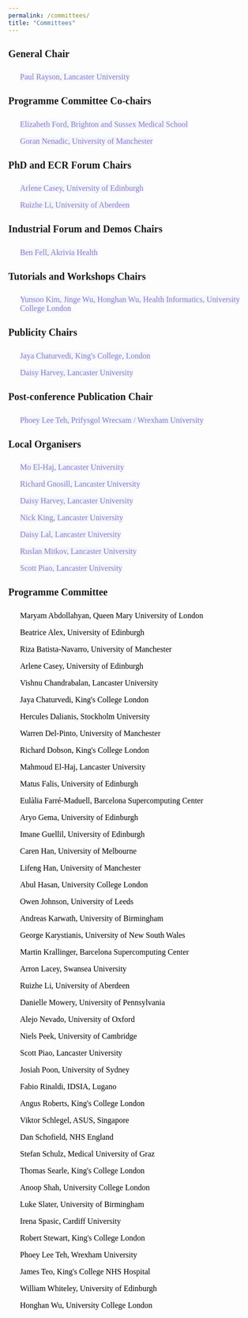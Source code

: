 ```yaml
---
permalink: /committees/
title: "Committees"
---
```


<html>
<meta name="viewport" content="width=device-width, initial-scale=1"> 
<head>
<style>
body {
    font-family: 'Akaya Telivigala';
} 
h1, h2, h3, h5, h6 {
  font-family: 'Akaya Telivigala';
}
h4 {
  font-family: 'Akaya Telivigala';
  font-size: 20px;
}
p {
font-size: 16px;
}
a:link {
  color:  black;
  background-color: transparent;
  text-decoration: none;
}
a:visited {
  color: black;
  background-color: #F0F8FF;
  text-decoration: none;
}
a:hover {
  color: #6495ED;
  background-color: #F0F8FF;
  text-decoration: underline;
}
a:active {
  color: #6495ED;
  background-color: #F8F8FF;
  text-decoration: underline;
}
</style>
</head>
    
<body>
 <h4>General Chair</h4> 
    <ul>
      <p><a href="https://www.lancaster.ac.uk/staff/rayson/" target="_blank" style=" color: #9370DB; background-color: #F0F8FF; text-decoration: none;" onmouseover="this.style.color='#6495ED'; this.style.backgroundColor='#F0F8FF' ; this.style.textDecoration='underline'" onmouseout="this.style.color='#9370DB'; this.style.backgroundColor='#F0F8FF' ; this.style.textDecoration='none'">Paul Rayson, Lancaster University</a></p>
    </ul>
    <h4>Programme Committee Co-chairs</h4>
    <ul>
      <p><a href="https://profiles.sussex.ac.uk/p170603-elizabeth-ford" target="_blank" style=" color: #9370DB; background-color: #F0F8FF; text-decoration: none;" onmouseover="this.style.color='#6495ED'; this.style.backgroundColor='#F0F8FF' ; this.style.textDecoration='underline'" onmouseout="this.style.color='#9370DB'; this.style.backgroundColor='#F0F8FF' ; this.style.textDecoration='none'">Elizabeth Ford, Brighton and Sussex Medical School</a></p>
      <p><a href="https://personalpages.manchester.ac.uk/staff/GNenadic/" target="_blank" style=" color: #9370DB; background-color: #F0F8FF; text-decoration: none;" onmouseover="this.style.color='#6495ED'; this.style.backgroundColor='#F0F8FF' ; this.style.textDecoration='underline'" onmouseout="this.style.color='#9370DB'; this.style.backgroundColor='#F0F8FF' ; this.style.textDecoration='none'">Goran Nenadic, University of Manchester</a></p>
    </ul>
    <h4>PhD and ECR Forum Chairs</h4>
    <ul>
      <p><a href="https://www.ed.ac.uk/profile/arlene-casey" target="_blank" style=" color: #9370DB; background-color: #F0F8FF; text-decoration: none;" onmouseover="this.style.color='#6495ED'; this.style.backgroundColor='#F0F8FF' ; this.style.textDecoration='underline'" onmouseout="this.style.color='#9370DB'; this.style.backgroundColor='#F0F8FF' ; this.style.textDecoration='none'">Arlene Casey, University of Edinburgh</a></p>
      <p><a href="https://www.abdn.ac.uk/people/ruizhe.li" target="_blank" style=" color: #9370DB; background-color: #F0F8FF; text-decoration: none;" onmouseover="this.style.color='#6495ED'; this.style.backgroundColor='#F0F8FF' ; this.style.textDecoration='underline'" onmouseout="this.style.color='#9370DB'; this.style.backgroundColor='#F0F8FF' ; this.style.textDecoration='none'">Ruizhe Li, University of Aberdeen</a></p>
    </ul>
    <h4>Industrial Forum and Demos Chairs</h4>
    <ul>
      <p><a href="https://uk.linkedin.com/in/ben-fell-5a980620b" target="_blank" style=" color: #9370DB; background-color: #F0F8FF; text-decoration: none;" onmouseover="this.style.color='#6495ED'; this.style.backgroundColor='#F0F8FF' ; this.style.textDecoration='underline'" onmouseout="this.style.color='#9370DB'; this.style.backgroundColor='#F0F8FF' ; this.style.textDecoration='none'">Ben Fell, Akrivia Health</a></p>
    </ul>
    <h4>Tutorials and Workshops Chairs</h4>   
    <ul>
      <p><a href="https://healtac2024.github.io/blog/Tutorial/" target="_blank" style=" color: #9370DB; background-color: #F0F8FF; text-decoration: none;" onmouseover="this.style.color='#6495ED'; this.style.backgroundColor='#F0F8FF' ; this.style.textDecoration='underline'" onmouseout="this.style.color='#9370DB'; this.style.backgroundColor='#F0F8FF' ; this.style.textDecoration='none'">Yunsoo Kim, Jinge Wu, Honghan Wu, Health Informatics, University College London</a></p>
    </ul>
    <h4>Publicity Chairs</h4>
    <ul>
      <p><a href="https://www.kcl.ac.uk/people/jaya-chaturvedi" target="_blank" style=" color: #9370DB; background-color: #F0F8FF; text-decoration: none;" onmouseover="this.style.color='#6495ED'; this.style.backgroundColor='#F0F8FF' ; this.style.textDecoration='underline'" onmouseout="this.style.color='#9370DB'; this.style.backgroundColor='#F0F8FF' ; this.style.textDecoration='none'">Jaya Chaturvedi, King's College, London</a></p>
      <p><a href="https://uk.linkedin.com/in/daisy-harvey-502bb1140" target="_blank" style=" color: #9370DB; background-color: #F0F8FF; text-decoration: none;" onmouseover="this.style.color='#6495ED'; this.style.backgroundColor='#F0F8FF' ; this.style.textDecoration='underline'" onmouseout="this.style.color='#9370DB'; this.style.backgroundColor='#F0F8FF' ; this.style.textDecoration='none'">Daisy Harvey, Lancaster University</a></p>
    </ul>
    <h4>Post-conference Publication Chair</h4>
    <ul>
      <p><a href="https://wrexham.ac.uk/staff-profiles/phoebe-teh/" target="_blank" style=" color: #9370DB; background-color: #F0F8FF; text-decoration: none;" onmouseover="this.style.color='#6495ED'; this.style.backgroundColor='#F0F8FF' ; this.style.textDecoration='underline'" onmouseout="this.style.color='#9370DB'; this.style.backgroundColor='#F0F8FF' ; this.style.textDecoration='none'">Phoey Lee Teh, Prifysgol Wrecsam / Wrexham University</a></p>
    </ul>
    <h4>Local Organisers</h4>
    <ul>
      <p><a href="https://www.lancaster.ac.uk/staff/elhaj/" target="_blank" style=" color: #9370DB; background-color: #F0F8FF; text-decoration: none;" onmouseover="this.style.color='#6495ED'; this.style.backgroundColor='#F0F8FF' ; this.style.textDecoration='underline'" onmouseout="this.style.color='#9370DB'; this.style.backgroundColor='#F0F8FF' ; this.style.textDecoration='none'">Mo El-Haj, Lancaster University</a></p>
      <p><a href="https://www.lancaster.ac.uk/research/research-enterprise-services/res-staff-directory/richard-gnosill" target="_blank" style=" color: #9370DB; background-color: #F0F8FF; text-decoration: none;" onmouseover="this.style.color='#6495ED'; this.style.backgroundColor='#F0F8FF' ; this.style.textDecoration='underline'" onmouseout="this.style.color='#9370DB'; this.style.backgroundColor='#F0F8FF' ; this.style.textDecoration='none'">Richard Gnosill, Lancaster University</a></p>
      <p><a href="https://uk.linkedin.com/in/daisy-harvey-502bb1140" target="_blank" style=" color: #9370DB; background-color: #F0F8FF; text-decoration: none;" onmouseover="this.style.color='#6495ED'; this.style.backgroundColor='#F0F8FF' ; this.style.textDecoration='underline'" onmouseout="this.style.color='#9370DB'; this.style.backgroundColor='#F0F8FF' ; this.style.textDecoration='none'">Daisy Harvey, Lancaster University</a></p>
      <p><a href="https://www.lancaster.ac.uk/research/research-enterprise-services/res-staff-directory/nick-king" target="_blank" style=" color: #9370DB; background-color: #F0F8FF; text-decoration: none;" onmouseover="this.style.color='#6495ED'; this.style.backgroundColor='#F0F8FF' ; this.style.textDecoration='underline'" onmouseout="this.style.color='#9370DB'; this.style.backgroundColor='#F0F8FF' ; this.style.textDecoration='none'">Nick King, Lancaster University</a></p>
      <p><a href="https://uk.linkedin.com/in/daisy-monika-lal-200229216" target="_blank" style=" color: #9370DB; background-color: #F0F8FF; text-decoration: none;" onmouseover="this.style.color='#6495ED'; this.style.backgroundColor='#F0F8FF' ; this.style.textDecoration='underline'" onmouseout="this.style.color='#9370DB'; this.style.backgroundColor='#F0F8FF' ; this.style.textDecoration='none'">Daisy Lal, Lancaster University</a></p>
      <p><a href="https://wp.lancs.ac.uk/mitkov/" target="_blank" style=" color: #9370DB; background-color: #F0F8FF; text-decoration: none;" onmouseover="this.style.color='#6495ED'; this.style.backgroundColor='#F0F8FF' ; this.style.textDecoration='underline'" onmouseout="this.style.color='#9370DB'; this.style.backgroundColor='#F0F8FF' ; this.style.textDecoration='none'">Ruslan Mitkov, Lancaster University</a></p>
      <p><a href="https://www.lancaster.ac.uk/scc/about-us/people/scott-piao" target="_blank" style=" color: #9370DB; background-color: #F0F8FF; text-decoration: none;" onmouseover="this.style.color='#6495ED'; this.style.backgroundColor='#F0F8FF' ; this.style.textDecoration='underline'" onmouseout="this.style.color='#9370DB'; this.style.backgroundColor='#F0F8FF' ; this.style.textDecoration='none'">Scott Piao, Lancaster University</a></p>
    </ul> 
    <h4>Programme Committee</h4>
    <ul>
      <p><a href="https://www.bartscancer.london/staff/dr-maryam-abdollahyan/" target="_blank">Maryam Abdollahyan, Queen Mary University of London</a></p>
      <p><a href="https://www.ed.ac.uk/profile/dr-beatrice-alex" target="_blank">Beatrice Alex, University of Edinburgh</a></p>
      <p><a href="https://personalpages.manchester.ac.uk/staff/riza.batista/" target="_blank">Riza Batista-Navarro, University of Manchester</a></p> 
      <p><a href="https://www.ed.ac.uk/profile/arlene-casey" target="_blank">Arlene Casey, University of Edinburgh</a></p>
      <p><a href="https://uk.linkedin.com/in/vvcb" target="_blank">Vishnu Chandrabalan, Lancaster University</a></p>
      <p><a href="https://www.kcl.ac.uk/people/jaya-chaturvedi" target="_blank">Jaya Chaturvedi, King's College London</a></p>
      <p><a href="https://www.su.se/english/profiles/hercules-1.182939" target="_blank">Hercules Dalianis, Stockholm University</a></p>
      <p><a href="https://uk.linkedin.com/in/warren-del-pinto-186b92177" target="_blank">Warren Del-Pinto, University of Manchester</a></p>
      <p><a href="https://www.kcl.ac.uk/people/richard-dobson" target="_blank">Richard Dobson, King's College London</a></p>
      <p><a href="https://www.lancaster.ac.uk/staff/elhaj/" target="_blank">Mahmoud El-Haj, Lancaster University</a></p>
      <p><a href="https://uk.linkedin.com/in/mat%C3%BA%C5%A1-falis-206555a6" target="_blank">Matus Falis, University of Edinburgh</a></p>
      <p><a href="https://www.bsc.es/farre-maduell-eulalia" target="_blank">Eulàlia Farré-Maduell, Barcelona Supercomputing Center</a></p>
      <p><a href="https://uk.linkedin.com/in/aryopg" target="_blank">Aryo Gema, University of Edinburgh</a></p>
      <p><a href="https://uk.linkedin.com/in/imane-guellil-10699253" target="_blank">Imane Guellil, University of Edinburgh</a></p>
      <p><a href="https://drcarenhan.github.io/" target="_blank">Caren Han, University of Melbourne</a></p>
      <p><a href="https://uk.linkedin.com/in/aaronhan" target="_blank">Lifeng Han, University of Manchester</a></p>
      <p><a href="https://profiles.ucl.ac.uk/92445-abul-hasan" target="_blank">Abul Hasan, University College London</a></p>
      <p><a href="https://eps.leeds.ac.uk/computing/staff/259/owen-johnson" target="_blank">Owen Johnson, University of Leeds</a></p>
      <p><a href="https://www.birmingham.ac.uk/staff/profiles/cancer-genomic/karwath-andreas" target="_blank">Andreas Karwath, University of Birmingham</a></p>
      <p><a href="https://research.unsw.edu.au/people/dr-george-karystianis" target="_blank">George Karystianis, University of New South Wales</a></p>
      <p><a href="https://www.bsc.es/krallinger-martin" target="_blank">Martin Krallinger, Barcelona Supercomputing Center</a></p>
      <p><a href="https://www.swansea.ac.uk/staff/a.s.lacey/" target="_blank">Arron Lacey, Swansea University</a></p>
      <p><a href="https://www.abdn.ac.uk/people/ruizhe.li" target="_blank">Ruizhe Li, University of Aberdeen</a></p>
      <p><a href="https://www.dbei.med.upenn.edu/bio/danielle-mowery-phd-famia" target="_blank">Danielle Mowery, University of Pennsylvania</a></p>
      <p><a href="https://www.psych.ox.ac.uk/team/alejo-nevado-holgado" target="_blank">Alejo Nevado, University of Oxford</a></p>
      <p><a href="https://uk.linkedin.com/in/nielspeek" target="_blank">Niels Peek, University of Cambridge</a></p>
      <p><a href="https://www.lancaster.ac.uk/scc/about-us/people/scott-piao" target="_blank">Scott Piao, Lancaster University</a></p>
      <p><a href="https://au.linkedin.com/in/josiah-poon-43931782" target="_blank">Josiah Poon, University of Sydney</a></p>
      <p><a href="https://nlplab.fbk.eu/people/fabio-rinaldi" target="_blank">Fabio Rinaldi, IDSIA, Lugano</a></p>
      <p><a href="https://www.kcl.ac.uk/people/angus-roberts" target="_blank">Angus Roberts, King's College London</a></p>
      <p><a href="https://sg.linkedin.com/in/viktor-schlegel-585a59172" target="_blank">Viktor Schlegel, ASUS, Singapore</a></p>
      <p><a href="https://uk.linkedin.com/in/dan-schofield-96439a99" target="_blank">Dan Schofield, NHS England</a></p>
      <p><a href="https://user.medunigraz.at/stefan.schulz/" target="_blank">Stefan Schulz, Medical University of Graz</a></p>
      <p><a href="https://phidatalab.org/team/thomas-searle/" target="_blank">Thomas Searle, King's College London</a></p>
      <p><a href="https://www.ucl.ac.uk/health-informatics/people/anoop-shah" target="_blank">Anoop Shah, University College London</a></p>
      <p><a href="https://loop.frontiersin.org/people/933419/overview?snsrc" target="_blank">Luke Slater, University of Birmingham</a></p>
      <p><a href="https://profiles.cardiff.ac.uk/staff/spasici" target="_blank">Irena Spasic, Cardiff University</a></p>
      <p><a href="https://www.kcl.ac.uk/people/professor-robert-stewart" target="_blank">Robert Stewart, King's College London</a></p>
      <p><a href="https://wrexham.ac.uk/staff-profiles/phoebe-teh/" target="_blank">Phoey Lee Teh, Wrexham University</a></p>
      <p><a href="https://www.kch.nhs.uk/services/consultants-a-to-z/prof-james-teo/" target="_blank">James Teo, King's College NHS Hospital</a></p>
      <p><a href="https://www.ed.ac.uk/profile/dr-william-whiteley" target="_blank">William Whiteley, University of Edinburgh</a></p>
      <p><a href="https://profiles.ucl.ac.uk/78197-honghan-wu" target="_blank">Honghan Wu, University College London</a></p>
    </ul>
</body>
</html>



